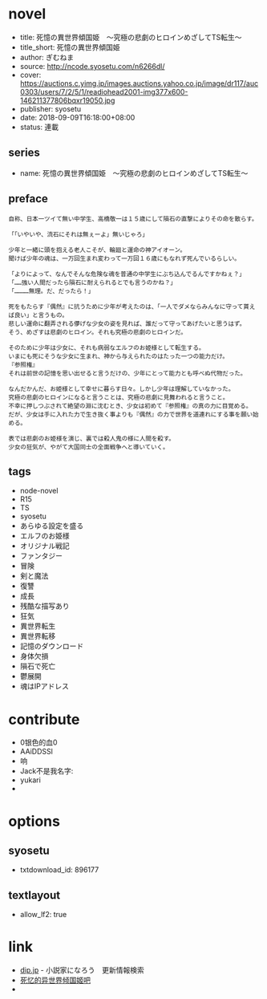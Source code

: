 # novel

- title: 死憶の異世界傾国姫　～究極の悲劇のヒロインめざしてTS転生～
- title_short: 死憶の異世界傾国姫
- author: ぎむねま
- source: http://ncode.syosetu.com/n6266dl/
- cover: https://auctions.c.yimg.jp/images.auctions.yahoo.co.jp/image/dr117/auc0303/users/7/2/5/1/readiohead2001-img377x600-146211377806bqxr19050.jpg
- publisher: syosetu
- date: 2018-09-09T16:18:00+08:00
- status: 連載

## series

- name: 死憶の異世界傾国姫　～究極の悲劇のヒロインめざしてTS転生～

## preface


```
自称、日本一ツイて無い中学生、高橋敬一は１５歳にして隕石の直撃によりその命を散らす。

「「いやいや、流石にそれは無ぇーよ」無いじゃろ」

少年と一緒に頭を抱える老人こそが、輪廻と運命の神アイオーン。
聞けば少年の魂は、一万回生まれ変わって一万回１６歳にもなれず死んでいるらしい。

「よりによって、なんでそんな危険な魂を普通の中学生にぶち込んでるんですかねぇ？」
「……強い人間だったら隕石に耐えられるとでも言うのかね？」
「…………無理。だ、だったら！」

死をもたらす『偶然』に抗うために少年が考えたのは、「一人でダメならみんなに守って貰えば良い」と言うもの。
悲しい運命に翻弄される儚げな少女の姿を見れば、誰だって守ってあげたいと思うはず。
そう、めざすは悲劇のヒロイン。それも究極の悲劇のヒロインだ。

そのために少年は少女に、それも病弱なエルフのお姫様として転生する。
いまにも死にそうな少女に生まれ、神から与えられたのはたった一つの能力だけ。
『参照権』
それは前世の記憶を思い出せると言うだけの、少年にとって能力とも呼べぬ代物だった。

なんだかんだ、お姫様として幸せに暮らす日々。しかし少年は理解していなかった。
究極の悲劇のヒロインになると言うことは、究極の悲劇に見舞われると言うこと。
不幸に押しつぶされて絶望の淵に沈むとき、少女は初めて『参照権』の真の力に目覚める。
だが、少女は手に入れた力で生き抜く事よりも『偶然』の力で世界を道連れにする事を願い始める。

表では悲劇のお姫様を演じ、裏では殺人鬼の様に人間を殺す。
少女の狂気が、やがて大国同士の全面戦争へと導いていく。
```

## tags

- node-novel
- R15
- TS
- syosetu
- あらゆる設定を盛る
- エルフのお姫様
- オリジナル戦記
- ファンタジー
- 冒険
- 剣と魔法
- 復讐
- 成長
- 残酷な描写あり
- 狂気
- 異世界転生
- 異世界転移
- 記憶のダウンロード
- 身体欠損
- 隕石で死亡
- 鬱展開
- 魂はIPアドレス

# contribute

- 0银色的血0
- AAiDDSSl
- 响
- Jack不是我名字:
- yukari
- 

# options

## syosetu

- txtdownload_id: 896177

## textlayout

- allow_lf2: true

# link

- [dip.jp](https://narou.dip.jp/search.php?text=n6266dl&novel=all&genre=all&new_genre=all&length=0&down=0&up=100) - 小説家になろう　更新情報検索
- [死忆的异世界倾国姬吧](https://tieba.baidu.com/f?kw=%E6%AD%BB%E5%BF%86%E7%9A%84%E5%BC%82%E4%B8%96%E7%95%8C%E5%80%BE%E5%9B%BD%E5%A7%AC&ie=utf-8 "死忆的异世界倾国姬")
- 





